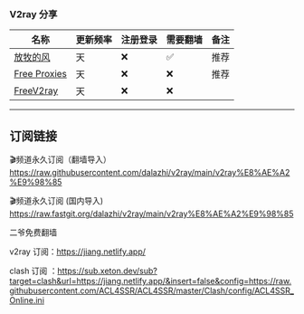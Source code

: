 

### V2ray 分享

| 名称                                                         | 更新频率 | 注册登录 | 需要翻墙 | 备注         |
| ------------------------------------------------------------ | -------- | -------- | -------- | ------------ |
| [放牧的风](https://www.youneed.win/free-v2ray)               | 天       | ❌        | ✅        | 推荐                |
| [Free Proxies](https://proxypoolsstest.herokuapp.com/)               | 天       | ❌        | ❌        | 推荐                |
| [FreeV2ray](https://view.freev2ray.org/)               | 天       | ❌        | ❌        |                 |


---

## 订阅链接

🎬频道永久订阅（翻墙导入） https://raw.githubusercontent.com/dalazhi/v2ray/main/v2ray%E8%AE%A2%E9%98%85

🎬频道永久订阅 (国内导入) https://raw.fastgit.org/dalazhi/v2ray/main/v2ray%E8%AE%A2%E9%98%85

二爷免费翻墙

v2ray 订阅：https://jiang.netlify.app/


clash 订阅 ：https://sub.xeton.dev/sub?target=clash&url=https://jiang.netlify.app/&insert=false&config=https://raw.githubusercontent.com/ACL4SSR/ACL4SSR/master/Clash/config/ACL4SSR_Online.ini

